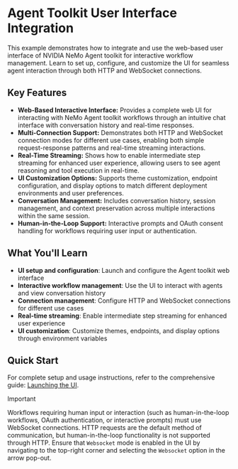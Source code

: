 <!--
SPDX-FileCopyrightText: Copyright (c) 2025, NVIDIA CORPORATION & AFFILIATES. All rights reserved.
SPDX-License-Identifier: Apache-2.0

Licensed under the Apache License, Version 2.0 (the "License");
you may not use this file except in compliance with the License.
You may obtain a copy of the License at

http://www.apache.org/licenses/LICENSE-2.0

Unless required by applicable law or agreed to in writing, software
distributed under the License is distributed on an "AS IS" BASIS,
WITHOUT WARRANTIES OR CONDITIONS OF ANY KIND, either express or implied.
See the License for the specific language governing permissions and
limitations under the License.
-->

# Agent Toolkit User Interface Integration

This example demonstrates how to integrate and use the web-based user interface of NVIDIA NeMo Agent toolkit for interactive workflow management. Learn to set up, configure, and customize the UI for seamless agent interaction through both HTTP and WebSocket connections.

## Key Features

- **Web-Based Interactive Interface:** Provides a complete web UI for interacting with NeMo Agent toolkit workflows through an intuitive chat interface with conversation history and real-time responses.
- **Multi-Connection Support:** Demonstrates both HTTP and WebSocket connection modes for different use cases, enabling both simple request-response patterns and real-time streaming interactions.
- **Real-Time Streaming:** Shows how to enable intermediate step streaming for enhanced user experience, allowing users to see agent reasoning and tool execution in real-time.
- **UI Customization Options:** Supports theme customization, endpoint configuration, and display options to match different deployment environments and user preferences.
- **Conversation Management:** Includes conversation history, session management, and context preservation across multiple interactions within the same session.
- **Human-in-the-Loop Support:** Interactive prompts and OAuth consent handling for workflows requiring user input or authentication.

## What You'll Learn

- **UI setup and configuration**: Launch and configure the Agent toolkit web interface
- **Interactive workflow management**: Use the UI to interact with agents and view conversation history
- **Connection management**: Configure HTTP and WebSocket connections for different use cases
- **Real-time streaming**: Enable intermediate step streaming for enhanced user experience
- **UI customization**: Customize themes, endpoints, and display options through environment variables

## Quick Start

For complete setup and usage instructions, refer to the comprehensive guide: [Launching the UI](../../docs/source/quick-start/launching-ui.md).

> [!IMPORTANT]
> Workflows requiring human input or interaction (such as human-in-the-loop workflows, OAuth authentication, or interactive prompts) must use WebSocket connections. HTTP requests are the default method of communication, but human-in-the-loop functionality is not supported through HTTP. Ensure that `Websocket` mode is enabled in the UI by navigating to the top-right corner and selecting the `Websocket` option in the arrow pop-out.
